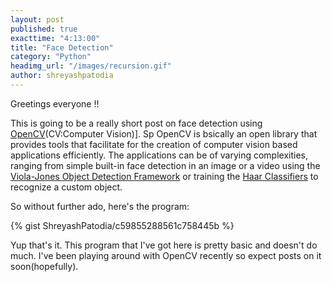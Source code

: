 ```yaml
---
layout: post
published: true
exacttime: "4:13:00"
title: "Face Detection"
category: "Python"
headimg_url: "/images/recursion.gif"
author: shreyashpatodia
---
```


Greetings everyone !!

This is going to be a really short post on face detection using [OpenCV](http://opencv.org/)(CV:Computer Vision)]. Sp OpenCV is bsically an open library that provides tools that facilitate for the creation of computer vision based applications efficiently. The applications can be of varying complexities, ranging from simple built-in face detection in an image or a video using the [Viola-Jones Object Detection Framework](https://en.wikipedia.org/wiki/Viola%E2%80%93Jones_object_detection_framework) or training the [Haar Classifiers](https://en.wikipedia.org/wiki/Haar-like_features) to recognize a custom object. 

So without further ado, here's the program:

{% gist ShreyashPatodia/c59855288561c758445b %}

Yup that's it. This program that I've got here is pretty basic and doesn't do much. I've been playing around with OpenCV recently so expect posts on it soon(hopefully).  
